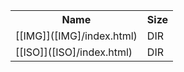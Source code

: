 <table>
<tr><th>Name</th><th>Size</th></tr>
<tr><td>
[[IMG]]([IMG]/index.html)
</td><td>DIR</td></tr>
<tr><td>
[[ISO]]([ISO]/index.html)
</td><td>DIR</td></tr>
</table>
